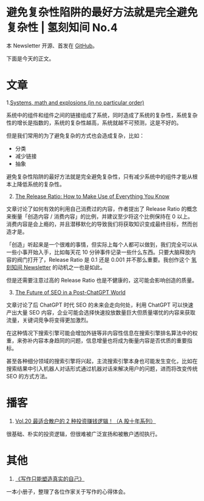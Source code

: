 # 避免复杂性陷阱的最好方法就是完全避免复杂性 | 氢刻知间 No.4

本 Newsletter 开源、首发在 [GitHub](https://github.com/rokcso/weekly)。

下面是今天的正文。

# 文章

1.[Systems, math and explosions (in no particular order)](https://pjonori.blog/posts/systems-math-explosions/)

系统中的组件和组件之间的链接组成了系统，同时造成了系统的复杂性，系统复杂性的增长是指数的，系统的复杂性越高，系统就越不可预测，这是不好的。

但是我们常用的为了避免复杂的方式也会造成复杂，比如：

- 分类
- 减少链接
- 抽象

避免复杂性陷阱的最好方法就是完全避免复杂性，只有减少系统中的组件才能从根本上降低系统的复杂性。

2. [The Release Ratio: How to Make Use of Everything You Know](https://moretothat.com/release-ratio/)

文章讨论了如何有效的利用自己消费过的内容，作者提出了 Release Ratio 的概念来衡量「创造内容 / 消费内容」的比例，并建议至少将这个比例保持在 0 以上。消费内容是会上瘾的，并且潜移默化的导致我们将获取知识变成最终目标，然而创造才是。

「创造」听起来是一个很难的事情，但实际上每个人都可以做到，我们完全可以从一些小事开始入手，比如每天花 10 分钟事件记录一些什么东西。只要大脑释放内容的阀门打开了，Release Ratio 是 0.1 还是 0.001 并不那么重要。我创作这个 [氢刻知间 Newsletter](https://github.com/rokcso/weekly) 的动机之一也是如此。

但是还需要注意过高的 Release Ratio 也是不健康的，这可能会影响创造的质量。

3. [The Future of SEO in a Post-ChatGPT World](https://www.animalz.co/blog/seo-and-chatgpt/)

文章讨论了后 ChatGPT 时代 SEO 的未来会走向何处，利用 ChatGPT 可以快速产出大量 SEO 内容，企业可能会选择快速投放数量巨大但质量堪忧的内容来获取流量，关键词竞争将变得更加激烈。

在这种情况下搜索引擎可能会增加外链等非内容性信息在搜索引擎排名算法中的权重，来弥补内容本身趋同的问题，信息增量也将成为衡量内容是否优质的重要指标。

甚至各种细分领域的搜索引擎将兴起，主流搜索引擎本身也可能发生变化，比如在搜索结果中引入机器人对话形式通过机器对话来解决用户的问题，进而将改变传统 SEO 的方式方法。

# 播客

1. [Vol.20 最适合散户的 2 种投资赚钱逻辑！（A 股十年系列）](https://www.xiaoyuzhoufm.com/episode/651fa24a0432a31578fb20cb)

很基础、朴实的投资逻辑，但很难被广泛宣扬和被散户透彻执行。

# 其他

1. [《写作只能塑造真实的自己》](https://github.com/Macin20/why-we-write)

一本小册子，整理了各位作家关于写作的心得体会。